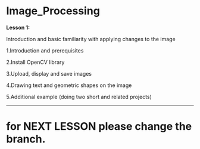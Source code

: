 # Image_Processing



**Lesson 1:**

Introduction and basic familiarity with applying changes to the image

1.Introduction and prerequisites

2.Install OpenCV library

3.Upload, display and save images

4.Drawing text and geometric shapes on the image

5.Additional example (doing two short and related projects)
****************************************
# for NEXT LESSON please change the branch.
